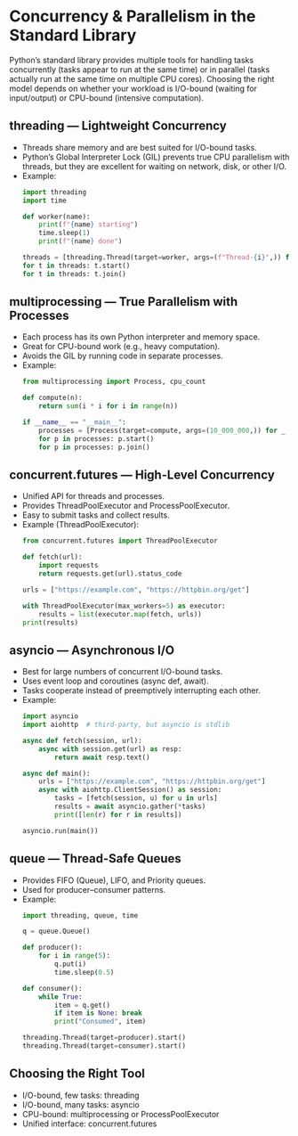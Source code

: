 # Concurrency & Parallelism in the Standard Library

Python’s standard library provides multiple tools for handling tasks concurrently (tasks appear to run at the same time) or in parallel (tasks actually run at the same time on multiple CPU cores). Choosing the right model depends on whether your workload is I/O-bound (waiting for input/output) or CPU-bound (intensive computation).

## threading — Lightweight Concurrency
- Threads share memory and are best suited for I/O-bound tasks.
- Python’s Global Interpreter Lock (GIL) prevents true CPU parallelism with threads, but they are excellent for waiting on network, disk, or other I/O.
- Example:
  ```python
  import threading
  import time

  def worker(name):
      print(f"{name} starting")
      time.sleep(1)
      print(f"{name} done")

  threads = [threading.Thread(target=worker, args=(f"Thread-{i}",)) for i in range(3)]
  for t in threads: t.start()
  for t in threads: t.join()

## multiprocessing — True Parallelism with Processes

- Each process has its own Python interpreter and memory space.
- Great for CPU-bound work (e.g., heavy computation).
- Avoids the GIL by running code in separate processes.
- Example:
  ```python
  from multiprocessing import Process, cpu_count

  def compute(n):
      return sum(i * i for i in range(n))

  if __name__ == "__main__":
      processes = [Process(target=compute, args=(10_000_000,)) for _ in range(cpu_count())]
      for p in processes: p.start()
      for p in processes: p.join()

## concurrent.futures — High-Level Concurrency
- Unified API for threads and processes.
- Provides ThreadPoolExecutor and ProcessPoolExecutor.
- Easy to submit tasks and collect results. 
- Example (ThreadPoolExecutor):
  ```python
  from concurrent.futures import ThreadPoolExecutor

  def fetch(url):
      import requests
      return requests.get(url).status_code

  urls = ["https://example.com", "https://httpbin.org/get"]

  with ThreadPoolExecutor(max_workers=5) as executor:
      results = list(executor.map(fetch, urls))
  print(results)

## asyncio — Asynchronous I/O
- Best for large numbers of concurrent I/O-bound tasks.
- Uses event loop and coroutines (async def, await).
- Tasks cooperate instead of preemptively interrupting each other.
- Example:
  ```python
  import asyncio
  import aiohttp  # third-party, but asyncio is stdlib

  async def fetch(session, url):
      async with session.get(url) as resp:
          return await resp.text()

  async def main():
      urls = ["https://example.com", "https://httpbin.org/get"]
      async with aiohttp.ClientSession() as session:
          tasks = [fetch(session, u) for u in urls]
          results = await asyncio.gather(*tasks)
          print([len(r) for r in results])

  asyncio.run(main())

## queue — Thread-Safe Queues

- Provides FIFO (Queue), LIFO, and Priority queues.
- Used for producer–consumer patterns.
- Example:
  ```python
  import threading, queue, time

  q = queue.Queue()

  def producer():
      for i in range(5):
          q.put(i)
          time.sleep(0.5)

  def consumer():
      while True:
          item = q.get()
          if item is None: break
          print("Consumed", item)

  threading.Thread(target=producer).start()
  threading.Thread(target=consumer).start()

## Choosing the Right Tool
- I/O-bound, few tasks: threading
- I/O-bound, many tasks: asyncio
- CPU-bound: multiprocessing or ProcessPoolExecutor
- Unified interface: concurrent.futures